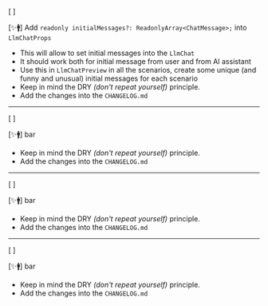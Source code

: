 [ ]

[✨🚹] Add `readonly initialMessages?: ReadonlyArray<ChatMessage>;` into `LlmChatProps`

-   This will allow to set initial messages into the `LlmChat`
-   It should work both for initial message from user and from AI assistant
-   Use this in `LlmChatPreview` in all the scenarios, create some unique (and funny and unusual) initial messages for each scenario
-   Keep in mind the DRY _(don't repeat yourself)_ principle.
-   Add the changes into the `CHANGELOG.md`

---

[ ]

[✨🚹] bar

-   Keep in mind the DRY _(don't repeat yourself)_ principle.
-   Add the changes into the `CHANGELOG.md`

---

[ ]

[✨🚹] bar

-   Keep in mind the DRY _(don't repeat yourself)_ principle.
-   Add the changes into the `CHANGELOG.md`

---

[ ]

[✨🚹] bar

-   Keep in mind the DRY _(don't repeat yourself)_ principle.
-   Add the changes into the `CHANGELOG.md`
